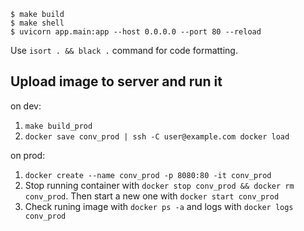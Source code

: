 ```
$ make build
$ make shell
$ uvicorn app.main:app --host 0.0.0.0 --port 80 --reload
```
Use `isort . && black .` command for code formatting.

## Upload image to server and run it
on dev:
1. `make build_prod`
2. `docker save conv_prod | ssh -C user@example.com docker load`

on prod:
1. `docker create --name conv_prod -p 8080:80 -it conv_prod`
2. Stop running container with `docker stop conv_prod && docker rm conv_prod`. Then start a new one with `docker start conv_prod`
3. Check runing image with `docker ps -a` and logs with `docker logs conv_prod`